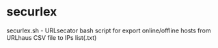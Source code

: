 # securlex
securlex.sh - URLsecator bash script for export online/offline hosts from URLhaus CSV file to IPs list(.txt)
